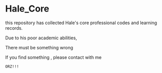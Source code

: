 # Hale_Core

this repository has collected Hale's core professional codes and learning records.

Due to his poor academic abilities,

There must be something wrong

If you find something , please contact with me

`ORZ!!!`
